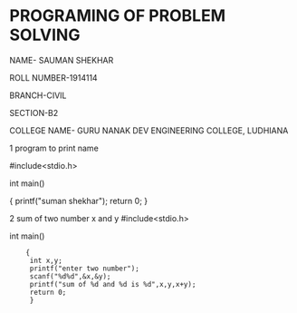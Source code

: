 # PROGRAMING OF PROBLEM SOLVING

NAME- SAUMAN SHEKHAR 

ROLL NUMBER-1914114

BRANCH-CIVIL

SECTION-B2

COLLEGE NAME- GURU NANAK DEV ENGINEERING COLLEGE, LUDHIANA






1 program to print name

#include<stdio.h>

int main()

{
printf("suman shekhar");
return 0;
}


2 sum of two number x and y
#include<stdio.h>

int main()

        {
         int x,y;
         printf("enter two number");
         scanf("%d%d",&x,&y);
         printf("sum of %d and %d is %d",x,y,x+y);
         return 0;
         } 
